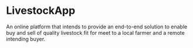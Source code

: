 # LivestockApp
An online platform that intends to provide an end-to-end solution to enable buy and sell of quality livestock fit for meet to a local farmer and a remote intending buyer.
